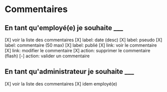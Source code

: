 # Commentaires

## En tant qu'employé(e) je souhaite ___

[X] voir la liste des commentaires
    [X] label: date (desc)
    [X] label: pseudo
    [X] label: commentaire (50 max)
    [X] label: publié
    [X] link: voir le commentaire
    [X] link: modifier le commentaire
    [X] action: supprimer le commentaire (flash)
    [-] action: valider un commentaire

## En tant qu'administrateur je souhaite ___

[X] voir la liste des commentaires
    [X] idem employé(e)


